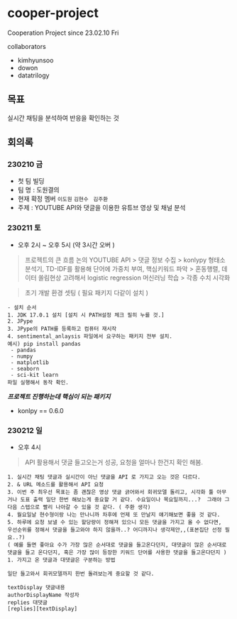 # cooper-project
Cooperation Project since 23.02.10 Fri

collaborators
- kimhyunsoo
- dowon
- datatrilogy

## 목표
실시간 채팅을 분석하여 반응을 확인하는 것

## 회의록 

### 230210 금 
- 첫 팀 빌딩 
- 팀 명 : 도원결의 
- 현재 확정 멤버  ```이도원``` ```김현수 ``` ```김주환```
- 주제 : YOUTUBE API와 댓글을 이용한 유튜브 영상 및 채널 분석 

### 230211 토 
- 오후 2시 ~ 오후 5시 (약 3시간 오버 )

> 프로젝트의 큰 흐름 논의
YOUTUBE API > 댓글 정보 수집 > konlypy 형태소분석기, TD-IDF를 활용해 단어에 가중치 부여, 핵심키워드 파악 > 혼동행렬, 데이터 쏠림현상 고려해서 logistic regression 머신러닝 학습 > 각종 수치 시각화 

> 초기 개발 환경 셋팅 ( 필요 패키지 다같이 설치 )
```
- 설치 순서
1. JDK 17.0.1 설치 [설치 시 PATH설정 체크 필히 누를 것.]
2. JPype 
3. JPype의 PATH를 등록하고 컴퓨터 재시작
4. sentimental_anlaysis 파일에서 요구하는 패키지 전부 설치.
예시) pip install pandas
 - pandas
 - numpy
 - matplotlib
 - seaborn
 - sci-kit learn 
파일 실행해서 동작 확인.
```
***프로젝트 진행하는데 핵심이 되는 패키지***
- konlpy == 0.6.0 

### 230212 일 
- 오후 4시 
> API 활용해서 댓글 들고오는거 성공, 요청을 얼마나 한건지 확인 해봄.

```  
1. 실시간 채팅 댓글과 실시간이 아닌 댓글을 API 로 가지고 오는 것은 다르다. 
2. & URL 메소드를 활용해서 API 요청
3. 이번 주 최우선 목표는 좀 괜찮은 영상 댓글 긁어와서 회귀모델 돌리고, 시각화 툴 아무거나 도표 출력 일단 한번 해보는게 중요할 거 같다. 수요일이나 목요일까지...?  그래야 그 다음 스텝으로 빨리 나아갈 수 있을 것 같다. ( 주환 생각) 
4. 월요일날 현수형이랑 나는 만나니까 차후에 언제 또 만날지 얘기해보면 좋을 것 같다. 
5. 하루에 요청 보낼 수 있는 할당량이 정해져 있으니 모든 댓글을 가지고 올 수 없다면, 
우선순위를 정해서 댓글을 들고와야 하지 않을까..? 어디까지나 생각제안,,(표본집단 선정 필요..?)
( 예를 들면 좋아요 수가 가장 많은 순서대로 댓글을 들고온다던지, 대댓글이 많은 순서대로 댓글을 들고 온다던지, 혹은 가장 많이 등장한 키워드 단어를 사용한 댓글을 들고온다던지 )
1. 가지고 온 댓글과 대댓글은 구분하는 방법 

일단 들고와서 회귀모델까지 한번 돌려보는게 중요할 것 같다.
```

```
textDisplay 댓글내용
authorDisplayName 작성자
replies 대댓글
[replies][textDisplay]
```